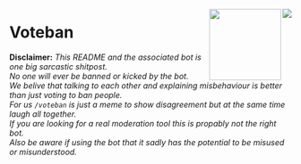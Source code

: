 <p>
<img align="right" src="https://raw.githubusercontent.com/joblo2213/Voteban/master/voteban.png">
<img align="right" width="128" src="https://cdn.discordapp.com/attachments/449265416183742465/594175597039714337/hack_wump.png">
</p>

# Voteban

**Disclaimer:** _This README and the associated bot is one big sarcastic shitpost.  
No one will ever be banned or kicked by the bot.  
We belive that talking to each other and explaining misbehaviour is better than just voting to ban people.  
For us `/voteban` is just a meme to show disagreement but at the same time laugh all together.  
If you are looking for a real moderation tool this is propably not the right bot.  
Also be aware if using the bot that it sadly has the potential to be misused or misunderstood._  
